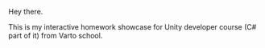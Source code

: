 Hey there. 

This is my interactive homework showcase for Unity developer course  (C# part of it) from Varto school.
